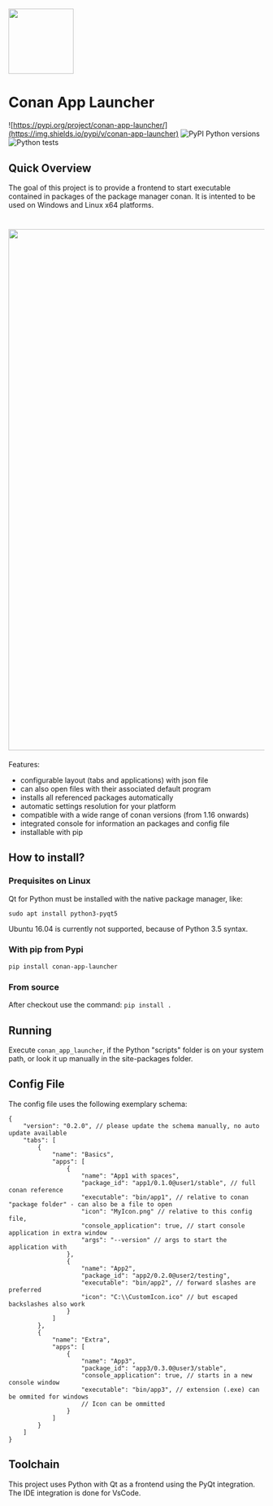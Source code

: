 # <img src="https://raw.githubusercontent.com/goszpeti/conan_app_launcher/master/src/conan_app_launcher/icon.ico" width="128">

# Conan App Launcher

![https://pypi.org/project/conan-app-launcher/](https://img.shields.io/pypi/v/conan-app-launcher)
![PyPI Python versions](https://img.shields.io/pypi/pyversions/conan-app-launcher)
![Python tests](https://github.com/goszpeti/conan_app_launcher/workflows/Python%20tests/badge.svg)


## Quick Overview

The goal of this project is to provide a frontend to start executable contained in packages of the package manager conan. It is intented to be used on Windows and Linux x64 platforms.


# <img src="https://raw.githubusercontent.com/goszpeti/conan_app_launcher/master/doc/screenshot.png" width="1024">

Features:
- configurable layout (tabs and applications) with json file
- can also open files with their associated default program
- installs all referenced packages automatically
- automatic settings resolution for your platform
- compatible with a wide range of conan versions (from 1.16 onwards)
- integrated console for information an packages and config file
- installable with pip

## How to install?

### Prequisites on Linux
Qt for Python must be installed with the native package manager, like:

    sudo apt install python3-pyqt5

Ubuntu 16.04 is currently not supported, because of Python 3.5 syntax.

### With pip from Pypi
`pip install conan-app-launcher`

### From source

After checkout use the command:
`pip install .`

## Running
Execute `conan_app_launcher`, if the Python "scripts" folder is on your system path, or look it up manually in the site-packages folder.

## Config File

The config file uses the following exemplary schema:

    {
        "version": "0.2.0", // please update the schema manually, no auto update available
        "tabs": [
            {
                "name": "Basics",
                "apps": [
                    {
                        "name": "App1 with spaces", 
                        "package_id": "app1/0.1.0@user1/stable", // full conan reference
                        "executable": "bin/app1", // relative to conan "package folder" - can also be a file to open
                        "icon": "MyIcon.png" // relative to this config file,
                        "console_application": true, // start console application in extra window
                        "args": "--version" // args to start the application with
                    },
                    {
                        "name": "App2",
                        "package_id": "app2/0.2.0@user2/testing",
                        "executable": "bin/app2", // forward slashes are preferred
                        "icon": "C:\\CustomIcon.ico" // but escaped backslashes also work
                    }
                ]
            },
            {
                "name": "Extra",
                "apps": [
                    {
                        "name": "App3",
                        "package_id": "app3/0.3.0@user3/stable",
                        "console_application": true, // starts in a new console window
                        "executable": "bin/app3", // extension (.exe) can be ommited for windows
                        // Icon can be ommitted
                    }
                ]
            }
        ]
    }

## Toolchain

This project uses Python with Qt as a frontend using the PyQt integration.
The IDE integration is done for VsCode.
